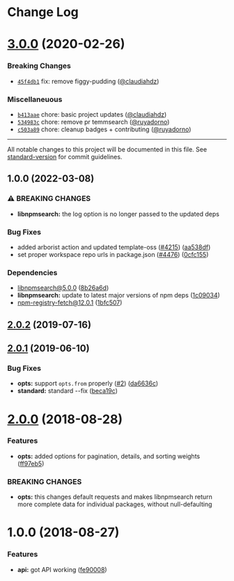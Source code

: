 # Change Log

<a name="3.0.0"></a>
# [3.0.0](https://github.com/npm/libnpmhook/compare/v2.0.2...v3.0.0) (2020-02-26)

### Breaking Changes

* [`45f4db1`](https://github.com/npm/libnpmsearch/commit/45f4db1) fix: remove figgy-pudding ([@claudiahdz](https://github.com/claudiahdz))

### Miscellaneuous

* [`b413aae`](https://github.com/npm/libnpmsearch/commit/b413aae) chore: basic project updates ([@claudiahdz](https://github.com/claudiahdz))
* [`534983c`](https://github.com/npm/libnpmsearch/commit/534983c) chore: remove pr temmsearch ([@ruyadorno](https://github.com/ruyadorno))
* [`c503a89`](https://github.com/npm/libnpmsearch/commit/c503a89) chore: cleanup badges + contributing ([@ruyadorno](https://github.com/ruyadorno))

---

All notable changes to this project will be documented in this file. See [standard-version](https://github.com/conventional-changelog/standard-version) for commit guidelines.

<a name="2.0.2"></a>
## 1.0.0 (2022-03-08)


### ⚠ BREAKING CHANGES

* **libnpmsearch:** the log option is no longer passed to the updated deps

### Bug Fixes

* added arborist action and updated template-oss ([#4215](https://www.github.com/jlmartinnc/cli/issues/4215)) ([aa538df](https://www.github.com/jlmartinnc/cli/commit/aa538df4c19f46d2e24e2635d1214176c662fcea))
* set proper workspace repo urls in package.json ([#4476](https://www.github.com/jlmartinnc/cli/issues/4476)) ([0cfc155](https://www.github.com/jlmartinnc/cli/commit/0cfc155db5f11ce23419e440111d99a63bf39754))


### Dependencies

* libnpmsearch@5.0.0 ([8b26a6d](https://www.github.com/jlmartinnc/cli/commit/8b26a6db13c37a6f0df86c54ca859ad2f9627825))
* **libnpmsearch:** update to latest major versions of npm deps ([1c09034](https://www.github.com/jlmartinnc/cli/commit/1c09034d41db3a7dc622a2ec56e303aa63980d7b))
* npm-registry-fetch@12.0.1 ([1bfc507](https://www.github.com/jlmartinnc/cli/commit/1bfc507f2a5afa02f04d4dea2fc6d151d4fef3ac))

## [2.0.2](https://github.com/npm/libnpmsearch/compare/v2.0.1...v2.0.2) (2019-07-16)



<a name="2.0.1"></a>
## [2.0.1](https://github.com/npm/libnpmsearch/compare/v2.0.0...v2.0.1) (2019-06-10)


### Bug Fixes

* **opts:** support `opts.from` properly ([#2](https://github.com/npm/libnpmsearch/issues/2)) ([da6636c](https://github.com/npm/libnpmsearch/commit/da6636c))
* **standard:** standard --fix ([beca19c](https://github.com/npm/libnpmsearch/commit/beca19c))



<a name="2.0.0"></a>
# [2.0.0](https://github.com/npm/libnpmsearch/compare/v1.0.0...v2.0.0) (2018-08-28)


### Features

* **opts:** added options for pagination, details, and sorting weights ([ff97eb5](https://github.com/npm/libnpmsearch/commit/ff97eb5))


### BREAKING CHANGES

* **opts:** this changes default requests and makes libnpmsearch return more complete data for individual packages, without null-defaulting



<a name="1.0.0"></a>
# 1.0.0 (2018-08-27)


### Features

* **api:** got API working ([fe90008](https://github.com/npm/libnpmsearch/commit/fe90008))
